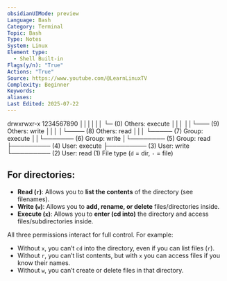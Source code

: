 ```yaml
---
obsidianUIMode: preview
Language: Bash
Category: Terminal
Topic: Bash
Type: Notes
System: Linux
Element type:
  - Shell Built-in
Flags(y/n): "True"
Actions: "True"
Source: https://www.youtube.com/@LearnLinuxTV
Complexity: Beginner
Keywords: 
aliases: 
Last Edited: 2025-07-22
---
```


drwxrwxr-x
1234567890
││││││ └─  (0) Others: execute
│││ ││└─── (9) Others: write
│││ │└──── (8) Others: read
│││ └───── (7) Group: execute
││└─────── (6) Group: write
│└──────── (5) Group: read
├───────── (4) User: execute
├───────── (3) User: write
└───────── (2) User: read
           (1) File type (`d` = dir, `-` = file)


## For directories:

- **Read (`r`)**: Allows you to **list the contents** of the directory (see filenames).
- **Write (`w`)**: Allows you to **add, rename, or delete** files/directories inside.
- **Execute (`x`)**: Allows you to **enter (cd into)** the directory and access files/subdirectories inside.

All three permissions interact for full control. For example:

- Without `x`, you can’t `cd` into the directory, even if you can list files (`r`).
- Without `r`, you can’t list contents, but with `x` you can access files if you know their names.
- Without `w`, you can’t create or delete files in that directory.


